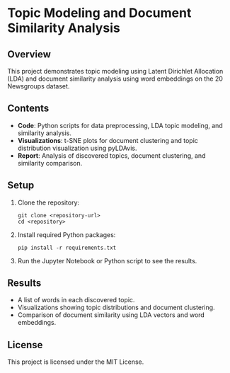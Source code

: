 
# Topic Modeling and Document Similarity Analysis

## Overview

This project demonstrates topic modeling using Latent Dirichlet Allocation (LDA) and document similarity analysis using word embeddings on the 20 Newsgroups dataset.

## Contents

- **Code**: Python scripts for data preprocessing, LDA topic modeling, and similarity analysis.
- **Visualizations**: t-SNE plots for document clustering and topic distribution visualization using pyLDAvis.
- **Report**: Analysis of discovered topics, document clustering, and similarity comparison.

## Setup

1. Clone the repository:
    ```
    git clone <repository-url>
    cd <repository>
    ```

2. Install required Python packages:
    ```
    pip install -r requirements.txt
    ```

3. Run the Jupyter Notebook or Python script to see the results.

## Results

- A list of words in each discovered topic.
- Visualizations showing topic distributions and document clustering.
- Comparison of document similarity using LDA vectors and word embeddings.

## License

This project is licensed under the MIT License.
